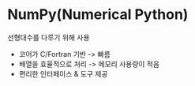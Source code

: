 # NumPy(Numerical Python)
선형대수를 다루기 위해 사용

- 코어가 C/Fortran 기반 -> 빠름
- 배열을 효율적으로 처리 -> 메모리 사용량이 적음
- 편리한 인터페이스 & 도구 제공

